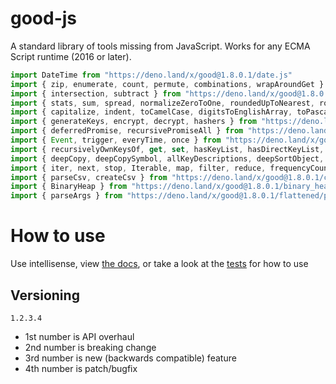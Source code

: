 # good-js

A standard library of tools missing from JavaScript. Works for any ECMA Script runtime (2016 or later).

```js
import DateTime from "https://deno.land/x/good@1.8.0.1/date.js"
import { zip, enumerate, count, permute, combinations, wrapAroundGet } from "https://deno.land/x/good@1.8.0.1/array.js"
import { intersection, subtract } from "https://deno.land/x/good@1.8.0.1/set.js"
import { stats, sum, spread, normalizeZeroToOne, roundedUpToNearest, roundedDownToNearest } from "https://deno.land/x/good@1.8.0.1/math.js"
import { capitalize, indent, toCamelCase, digitsToEnglishArray, toPascalCase, toKebabCase, toSnakeCase, toScreamingKebabCase, toScreamingSnakeCase, toRepresentation, toString, regex, findAll, iterativelyFindAll, escapeRegexMatch, escapeRegexReplace, extractFirst, isValidIdentifier, removeCommonPrefix, didYouMean } from "https://deno.land/x/good@1.8.0.1/string.js"
import { generateKeys, encrypt, decrypt, hashers } from "https://deno.land/x/good@1.8.0.1/encryption.js"
import { deferredPromise, recursivePromiseAll } from "https://deno.land/x/good@1.8.0.1/async.js"
import { Event, trigger, everyTime, once } from "https://deno.land/x/good@1.8.0.1/events.js"
import { recursivelyOwnKeysOf, get, set, hasKeyList, hasDirectKeyList, remove, merge, compareProperty, recursivelyIterateOwnKeysOf } from "https://deno.land/x/good@1.8.0.1/object.js"
import { deepCopy, deepCopySymbol, allKeyDescriptions, deepSortObject, shallowSortObject, isGeneratorObject,isAsyncIterable, isSyncIterable, isIterableTechnically, isSyncIterableObjectOrContainer, allKeys } from "https://deno.land/x/good@1.8.0.1/value.js"
import { iter, next, stop, Iterable, map, filter, reduce, frequencyCount, zip, count, enumerate, permute, combinations, slices, asyncIteratorToList, concurrentlyTransform, forkBy } from "https://deno.land/x/good@1.8.0.1/iterable.js"
import { parseCsv, createCsv } from "https://deno.land/x/good@1.8.0.1/csv.js"
import { BinaryHeap } from "https://deno.land/x/good@1.8.0.1/binary_heap.js"
import { parseArgs } from "https://deno.land/x/good@1.8.0.1/flattened/parse_args.js"
```


# How to use

Use intellisense, view [the docs](https://deno.land/x/good?doc), or take a look at the [tests](https://github.com/jeff-hykin/good-js/tree/master/tests) for how to use

## Versioning

`1.2.3.4`
- 1st number is API overhaul
- 2nd number is breaking change
- 3rd number is new (backwards compatible) feature 
- 4th number is patch/bugfix